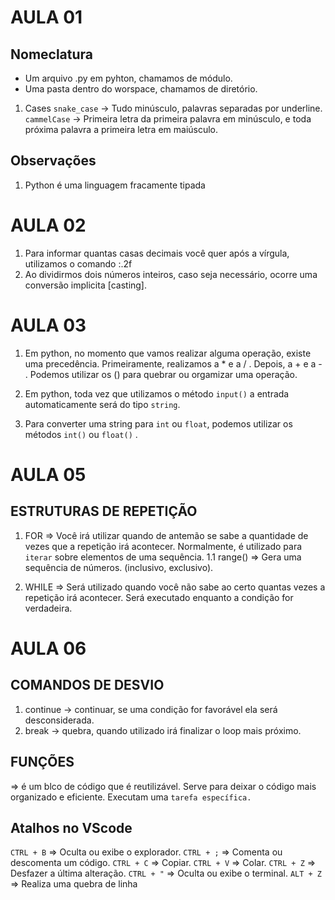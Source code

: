 # AULA 01

## Nomeclatura
- Um arquivo .py em pyhton, chamamos de módulo.
- Uma pasta dentro do worspace, chamamos de diretório.

1. Cases
``snake_case`` -> Tudo minúsculo, palavras separadas por underline.
``cammelCase`` -> Primeira letra da primeira palavra em minúsculo, e toda próxima palavra a primeira letra em maiúsculo.

## Observações
1. Python é uma linguagem fracamente tipada

# AULA 02

1. Para informar quantas casas decimais você quer após a vírgula, utilizamos o comando :.2f
2. Ao dividirmos dois números inteiros, caso seja necessário, ocorre uma conversão implicita [casting].

# AULA 03
1. Em python, no momento que vamos realizar alguma operação, existe uma precedência.
 Primeiramente, realizamos a * e a / . 
 Depois, a + e a - .
 Podemos utilizar os () para quebrar ou orgamizar uma operação.

 2. Em python, toda vez que utilizamos o método `input()` a entrada automaticamente será do tipo `string`.

 3. Para converter uma string para `int` ou `float`, podemos utilizar os métodos `int()` ou `float()` . 

# AULA 05 

## ESTRUTURAS DE REPETIÇÃO
1. FOR
=> Você irá utilizar quando de antemão se sabe a quantidade de vezes que a 
repetição irá acontecer. Normalmente, é utilizado para `iterar` sobre 
elementos de uma sequência.
1.1 range() => Gera uma sequência de números. (inclusivo, exclusivo).

2. WHILE
=> Será utilizado quando você não sabe ao certo quantas vezes a repetição irá acontecer. Será executado enquanto a condição for verdadeira.

# AULA 06
## COMANDOS DE DESVIO
1. continue -> continuar, se uma condição for favorável ela será desconsiderada.
2. break -> quebra, quando utilizado irá finalizar o loop mais próximo.

## FUNÇÕES
=> é um blco de código que é reutilizável. Serve para deixar o código mais organizado e eficiente.
Executam uma  `tarefa específica. `






## Atalhos no VScode
``CTRL + B`` => Oculta ou exibe o explorador.
``CTRL + ;`` => Comenta ou descomenta um código.
``CTRL + C`` => Copiar.
``CTRL + V`` => Colar.
``CTRL + Z`` => Desfazer a última alteração.
``CTRL + "`` => Oculta ou exibe o terminal.
``ALT + Z`` => Realiza uma quebra de linha

